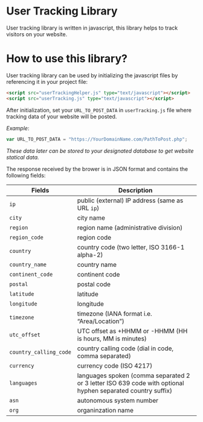 # User Tracking Library
User tracking library is written in javascript, this library helps to track visitors on your website.

# How to use this library?
User tracking library can be used by initializing the javascript files by referencing it in your project file:

```html
<script src="userTrackingHelper.js" type="text/javascript"></script>
<script src="userTracking.js" type="text/javascript"></script>
```

After initialization, set your `URL_TO_POST_DATA` in `userTracking.js` file where tracking data of your website will be posted.

*Example*:
```js
var URL_TO_POST_DATA = "https://YourDomainName.com/PathToPost.php";
```
*These data later can be stored to your designated database to get website statical data.*

The response received by the brower is in JSON format and contains the following fields:

Fields | Description
--- | --- 
`ip` | public (external) IP address (same as URL `ip`)
`city` | city name
`region` | region name (administrative division)
`region_code` | region code
`country` | country code (two letter, ISO 3166-1 alpha-2)
`country_name` | country name
`continent_code` | continent code
`postal` | postal code
`latitude` | latitude
`longitude` | longitude
`timezone` | timezone (IANA format i.e. “Area/Location”)
`utc_offset` | 	UTC offset as +HHMM or -HHMM (HH is hours, MM is minutes)
`country_calling_code` | country calling code (dial in code, comma separated)
`currency` | currency code (ISO 4217)
`languages` | languages spoken (comma separated 2 or 3 letter ISO 639 code with optional hyphen separated country suffix)
`asn` | autonomous system number
`org` | organinzation name

